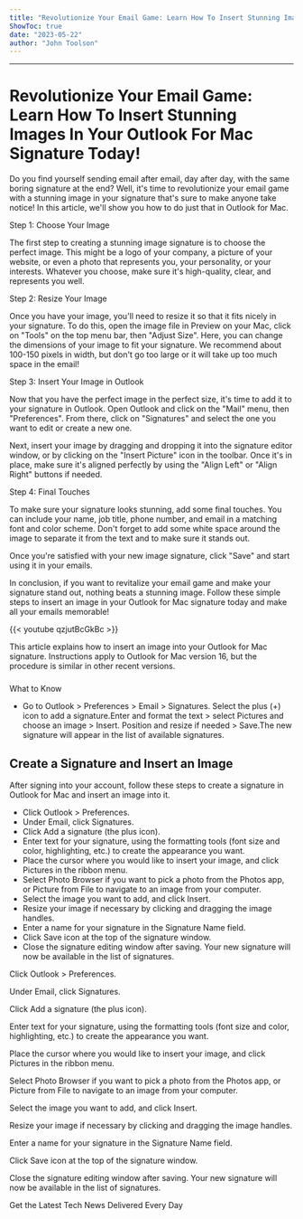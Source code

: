 ```yaml
---
title: "Revolutionize Your Email Game: Learn How To Insert Stunning Images In Your Outlook For Mac Signature Today!"
ShowToc: true 
date: "2023-05-22"
author: "John Toolson"
---
```

*****
# Revolutionize Your Email Game: Learn How To Insert Stunning Images In Your Outlook For Mac Signature Today!

Do you find yourself sending email after email, day after day, with the same boring signature at the end? Well, it's time to revolutionize your email game with a stunning image in your signature that's sure to make anyone take notice! In this article, we'll show you how to do just that in Outlook for Mac.

Step 1: Choose Your Image

The first step to creating a stunning image signature is to choose the perfect image. This might be a logo of your company, a picture of your website, or even a photo that represents you, your personality, or your interests. Whatever you choose, make sure it's high-quality, clear, and represents you well.

Step 2: Resize Your Image

Once you have your image, you'll need to resize it so that it fits nicely in your signature. To do this, open the image file in Preview on your Mac, click on "Tools" on the top menu bar, then "Adjust Size". Here, you can change the dimensions of your image to fit your signature. We recommend about 100-150 pixels in width, but don't go too large or it will take up too much space in the email!

Step 3: Insert Your Image in Outlook

Now that you have the perfect image in the perfect size, it's time to add it to your signature in Outlook. Open Outlook and click on the "Mail" menu, then "Preferences". From there, click on "Signatures" and select the one you want to edit or create a new one. 

Next, insert your image by dragging and dropping it into the signature editor window, or by clicking on the "Insert Picture" icon in the toolbar. Once it's in place, make sure it's aligned perfectly by using the "Align Left" or "Align Right" buttons if needed. 

Step 4: Final Touches

To make sure your signature looks stunning, add some final touches. You can include your name, job title, phone number, and email in a matching font and color scheme. Don't forget to add some white space around the image to separate it from the text and to make sure it stands out.

Once you're satisfied with your new image signature, click "Save" and start using it in your emails.

In conclusion, if you want to revitalize your email game and make your signature stand out, nothing beats a stunning image. Follow these simple steps to insert an image in your Outlook for Mac signature today and make all your emails memorable!

{{< youtube qzjutBcGkBc >}} 




This article explains how to insert an image into your Outlook for Mac signature. Instructions apply to Outlook for Mac version 16, but the procedure is similar in other recent versions.

 
### 
What to Know
 
- Go to Outlook > Preferences > Email > Signatures. Select the plus (+) icon to add a signature.Enter and format the text > select Pictures and choose an image > Insert. Position and resize if needed > Save.The new signature will appear in the list of available signatures.

 
##   Create a Signature and Insert an Image  
 

After signing into your account, follow these steps to create a signature in Outlook for Mac and insert an image into it.

 
- Click Outlook > Preferences.
 - Under Email, click Signatures.
 - Click Add a signature (the plus icon).
 - Enter text for your signature, using the formatting tools (font size and color, highlighting, etc.) to create the appearance you want.
 - Place the cursor where you would like to insert your image, and click Pictures in the ribbon menu.
 - Select Photo Browser if you want to pick a photo from the Photos app, or Picture from File to navigate to an image from your computer.
 - Select the image you want to add, and click Insert.
 - Resize your image if necessary by clicking and dragging the image handles.
 - Enter a name for your signature in the Signature Name field.
 - Click Save icon at the top of the signature window.
 - Close the signature editing window after saving. Your new signature will now be available in the list of signatures.

 

Click Outlook > Preferences.

 

Under Email, click Signatures.

 

Click Add a signature (the plus icon).

 

Enter text for your signature, using the formatting tools (font size and color, highlighting, etc.) to create the appearance you want.

 

Place the cursor where you would like to insert your image, and click Pictures in the ribbon menu.

 

Select Photo Browser if you want to pick a photo from the Photos app, or Picture from File to navigate to an image from your computer.

 

Select the image you want to add, and click Insert.

 

Resize your image if necessary by clicking and dragging the image handles.

 

Enter a name for your signature in the Signature Name field.

 

Click Save icon at the top of the signature window.

 

Close the signature editing window after saving. Your new signature will now be available in the list of signatures.

 

Get the Latest Tech News Delivered Every Day




